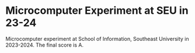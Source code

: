 # Microcomputer Experiment at SEU in 23-24
Microcomputer experiment at School of Information, Southeast University in 2023-2024. The final score is A.
